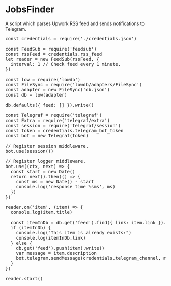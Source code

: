 # JobsFinder
A script which parses Upwork RSS feed and sends notifications to Telegram.

<pre>
const credentials = require('./credentials.json')

const FeedSub = require('feedsub')
const rssFeed = credentials.rss_feed
let reader = new FeedSub(rssFeed, {
  interval: 1 // Check feed every 1 minute.
})

const low = require('lowdb')
const FileSync = require('lowdb/adapters/FileSync')
const adapter = new FileSync('db.json')
const db = low(adapter)

db.defaults({ feed: [] }).write()

const Telegraf = require('telegraf')
const Extra = require('telegraf/extra')
const session = require('telegraf/session')
const token = credentials.telegram_bot_token
const bot = new Telegraf(token)

// Register session middleware.
bot.use(session())

// Register logger middleware.
bot.use((ctx, next) => {
  const start = new Date()
  return next().then(() => {
    const ms = new Date() - start
    console.log('response time %sms', ms)
  })
})

reader.on('item', (item) => {
  console.log(item.title)

  const itemInDb = db.get('feed').find({ link: item.link }).value()
  if (itemInDb) {
    console.log("This item is already exists:")
    console.log(itemInDb.link)
  } else {
    db.get('feed').push(item).write()
    var message = item.description
    bot.telegram.sendMessage(credentials.telegram_channel, message, Extra.HTML().markup())
  }
})

reader.start()

</pre>
